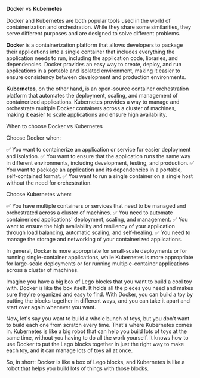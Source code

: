 𝐃𝐨𝐜𝐤𝐞𝐫 vs 𝐊𝐮𝐛𝐞𝐫𝐧𝐞𝐭𝐞𝐬


Docker and Kubernetes are both popular tools used in the world of containerization and orchestration. While they share some similarities, they 
serve different purposes and are designed to solve different problems.

𝐃𝐨𝐜𝐤𝐞𝐫 is a containerization platform that allows developers to package their applications into a single container that includes everything the 
application needs to run, including the application code, libraries, and dependencies. Docker provides an easy way to create, deploy, and run 
applications in a portable and isolated environment, making it easier to ensure consistency between development and production environments.

𝐊𝐮𝐛𝐞𝐫𝐧𝐞𝐭𝐞𝐬, on the other hand, is an open-source container orchestration platform that automates the deployment, scaling, and management of 
containerized applications. Kubernetes provides a way to manage and orchestrate multiple Docker containers across a cluster of machines, making 
it easier to scale applications and ensure high availability.

When to choose Docker vs Kubernetes

Choose Docker when:

✅ You want to containerize an application or service for easier deployment and isolation.
✅ You want to ensure that the application runs the same way in different environments, including development, testing, and production.
✅ You want to package an application and its dependencies in a portable, self-contained format.
✅ You want to run a single container on a single host without the need for orchestration.

Choose Kubernetes when:

✅ You have multiple containers or services that need to be managed and orchestrated across a cluster of machines.
✅ You need to automate containerised applications' deployment, scaling, and management.
✅ You want to ensure the high availability and resiliency of your application through load balancing, automatic scaling, and self-healing.
✅ You need to manage the storage and networking of your containerized applications.

In general, Docker is more appropriate for small-scale deployments or for running single-container applications, while Kubernetes is more 
appropriate for large-scale deployments or for running multiple-container applications across a cluster of machines. 


Imagine you have a big box of Lego blocks that you want to build a cool toy with. Docker is like the box itself. It holds all the pieces you need 
and makes sure they're organized and easy to find. With Docker, you can build a toy by putting the blocks together in different ways, and you can 
take it apart and start over again whenever you want.

Now, let's say you want to build a whole bunch of toys, but you don't want to build each one from scratch every time. That's where Kubernetes comes 
in. Kubernetes is like a big robot that can help you build lots of toys at the same time, without you having to do all the work yourself. It knows 
how to use Docker to put the Lego blocks together in just the right way to make each toy, and it can manage lots of toys all at once.

So, in short: Docker is like a box of Lego blocks, and Kubernetes is like a robot that helps you build lots of things with those blocks.







